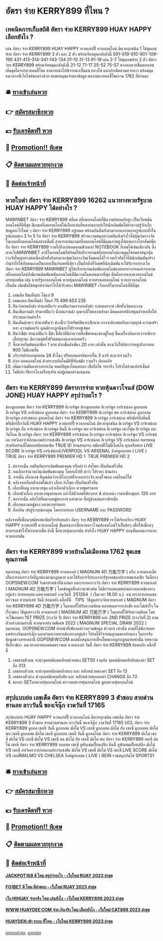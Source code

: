 # อัตรา จ่าย KERRY899 ที่ไหน ?
## เทคนิคการเก็บสถิติ อัตรา จ่าย KERRY899 HUAY HAPPY เลือกยังไง ?
เด่น อัตรา จ่าย KERRY899 HUAY HAPPY หวยแฮปปี้ หวยออนไลน์ มีหวยทุกชนิด 1 ได้ชุดเลขท้าย อัตรา จ่าย KERRY899 3 ตัว และ 2 ตัว พร้อมจับหมุนกลับดังนี้
091-019-910-901-109-190
431-413-314-341-143-134
01-10
31-13
91-19
เด่น 2-7 ได้ชุดเลขท้าย 2 ตัว อัตรา จ่าย KERRY899 พร้อมจับหมุนกลับดังนี้
21-12
71-17
25-52
75-57
หากคอหวยชื่นชอบเลขเด็ดชุดใดจากหวยคนชี้โชค สามารถนำไปพิจารณาเป็นแนวทางได้ และฝากติดตามหวยลาว พร้อมชุดแนวทางที่เว็บไซต์ของเราด้วย
ขอขอบคุณเจ้าของข้อมูล
ผลงานหวยคนชี้โชคงวด 1762 ที่ผ่านมา


## 🛎 [ทางเข้าเล่นหวย](https://bit.ly/3BG5bNw)
## 👉 [สมัครสมาชิกหวย](https://bit.ly/3BG5bNw)
## 💵 [รับเครดิตฟรี หวย](https://bit.ly/3C3mvgS)
## 👑 [Promotion!! พิเศษ](https://bit.ly/3C3mvgS)
## 📋 [ติดตามผลหวยทุกงวด](https://bit.ly/3C3mvgS)
## 📱 [ติดต่อเจ้าหน้าที่](https://bit.ly/3C3mvgS)

## หวยใบดำ อัตรา จ่าย KERRY899 16262 แนวทางหวยรัฐบาล HUAY HAPPY ได้อย่างไร ?
MAWINBET อัตรา จ่าย KERRY899 สล็อต สล็อตออนไลน์ที่มีความปลอดภัยสูง เป็นเว็บพนันออนไลน์ที่ดีที่สุด มีเกมสล็อตออนไลน์ให้เลือกเล่นที่หลากหลายทำให้นักเดิมพันได้ทำความรู้จักเก็บข้อมูลอะไรใหม่ ๆ อัตรา จ่าย KERRY899 อยู่เสมอ พร้อมกันนั้นยังสามารถหลากหลายรูปแบบทั้งในรูปแบบของ 3 รีล 5 รีล อัตรา จ่าย KERRY899 สร้างความสนุกความบันเทิงเริงใจได้ลุ้นเงินรางวัลในเกมสล็อตออนไลน์อย่างเต็มที่ สามารถเล่นเกมสล็อตออนไลน์ที่มีคุณภาพสูงได้ผ่านทางโทรศัพท์มือถือ อัตรา จ่าย KERRY899 รวมไปถึงเล่นบนคอมพิวเตอร์ NOTEBOOK ก็เล่นได้เช่นเดียวกัน ซึ่งทางเว็บMAWINBET คาสิโนออนไลน์ก็พร้อมให้บริการเกมสล็อตออนไลน์เกมดูดโชคมหาสนุกลุ้นรางวัลใหญ่อย่างต่อเนื่องอีกทั้งยังสามารถลุ้นเงินรางวัลแจ็คพอตได้ไวรวดเร็วทันใจให้นักเดิมพันสร้างเงินกำไรให้กับตนเองเป็นกอบเป็นกำเลยทีเดียว เป็นอีกสิ่งที่วิเศษที่นักเดิมพันจะได้รับจากทางเว็บ อัตรา จ่าย KERRY899 MAWINBET ผู้ให้บริการเกมเดิมพันออนไลน์แบบครบวงจรนอกจากเกมสล็อตออนไลน์ยังมีเกมเดิมพันพนันออนไลน์ที่มีความโดดเด่นมากที่สุด นั่นคือการแทงหวยออนไลน์ครบทุกชนิด เช่น หวยรัฐบาลออนไลน์ หวยหุ้นออนไลน์ หวยฮานอยออนไลน์ หวยลาวออนไลน์ เป็นต้น เดิมพันได้สนุกทำเงินกำไรได้จริงต้อง MAWINBET เว็บคาสิโนออนไลน์ที่ดีที่สุด
1. เลขเด็ด ฝันเห็นม้า ได้แก่ 9
2. เลขมงคล ฝันเห็นม้า ได้แก่ 75 496 653 235
3. ฝันว่าตกหลังม้า ทำนายฝันว่า หากฝันว่าตกจากหลังม้า จะพบเคราะห์ เสียทั้งเงินและงาน
4. ฝันเห็นอานม้า ทำนายฝันว่า นั่งบนอานม้า คุณจะมีโชคลาภเข้ามา มีคนคอยสนับสนุนช่วยเหลือให้ประสบความสำเร็จ
5. ฝันเห็นม้าขาว ทำนายฝันว่า ช่วงนี้ระวังทรัพย์สินจะเสียหาย อาจจะต้องพบกับความทุกข์ ความเศร้า และ ความผิดหวัง คุณมักจะถูกนินทาให้ร้ายอยู่เสมอ
6. ฝันว่าขี่ม้า ทำนายฝันว่า ขี่ม้า ขี่สัตว์ที่มีอำนาจหรือขี่พาหนะของผู้ใหญ่ ขึ้นเครื่องบินทายว่าจะมีการเลื่อนฐานะ มีความสุขทั้งชีวิตตนเองและครอบครัว
7. ซื้อหวยเริ่มต้นแค่เพียง 1 บาท ฝากขั้นต่ำเพียง 20 บาท เท่านั้น ทางเว็บให้อัตราจ่ายสูงถึงบาทละ 900 ไม่มีเลขอั้น
8. บริการฝากถอนตลอด 24 ชั่วโมง ปรับยอดเครดิตภายใน 3 นาที สะดวกรวดเร็ว
9. ฝาก-ถอนออนไลน์ ด้วยระบบอัตโนมัติที่ทันสมัย รวดเร็ว ปลอดภัย
10. เพิ่มความมั่นคงทางการเงิน หมดปัญหาโดนหลอก เชื่อถือได้ จ่ายจริง โปร่งใสล้านเปอร์เซ็นต์
11. ไม่มีประวัติการโกงหรือทุจริต ต่อผู้เล่นอย่างแน่นอน

## อัตรา จ่าย KERRY899 อัตราการจ่าย หวยหุ้นดาวโจนส์ (DOW JONE) HUAY HAPPY สรุปว่าอะไร ?
ช่องดูบอลสด อัตรา จ่าย KERRY899 ลิเวอร์พูล ช่องดูบอลสด ลิเวอร์พูล อาร์เซน่อล ดูบอลสด ลิเวอร์พูล VS อาร์เซน่อล ดูบอลสด อัตรา จ่าย KERRY899 ลิเวอร์พูล พบ อาร์เซน่อล ดูบอลสด ลิเวอร์พูล อาร์เซน่อล ดูออนไลน์ อัตรา จ่าย KERRY899 ลิเวอร์พูล อาร์เซน่อล พรีเมียร์ลีกคืนนี้ พรีเมียร์ลีกวันนี้ HUAY HAPPY หวยแฮปปี้ หวยออนไลน์ มีหวยทุกชนิด ลิเวอร์พูล VS อาร์เซน่อล ลิเวอร์พูล กับ อาร์เซน่อล ลิเวอร์พูล คืนนี้ ลิเวอร์พูล พบ อาร์เซน่อล ลิเวอร์พูล เตะกี่ทุ่ม ลิเวอร์พูล เตะวันไหน ลิเวอร์พูล อัตรา จ่าย KERRY899 อาร์เซน่อล ลิเวอร์พูล-อาร์เซน่อล
ลิเวอร์พูล VS อาร์เซน่อล
บทวิเคราะห์ก่อนเกมส์การแข่งขัน ลิเวอร์พูล VS อาร์เซน่อล
ลิเวอร์พูล VS อาร์เซน่อล
หมายเหตุ สำหรับท่านที่ไม่เคยสมัครสมาชิค TRUE ID ท่านสามารถ สมัครฟรีไม่มีเงื่อนไข ทุกเครือข่าย
LIVE SCORE ลิเวอร์พูล VS อาร์เซน่อลLIVERPOOL VS ARSENAL
ลิงค์ดูบอลสด ( LIVE )
TRUE อัตรา จ่าย KERRY899 PREMIER HD 1
 TRUE PREMIER HD 2 
1. ต่อจากนั้น กดยืนยันการเดิมพันของคุณ หรือคำว่า ส่งโพย เป็นอันเสร็จสิ้น
2. กดเลือกจำนวนเงินเดิมพันของคุณ โดยกดไปที่ คำว่า ใส่ราคา ด้านล่าง
3. จากนั้น เลือกเลข ที่คุณคิดว่าจะมีโอกาสที่จะออกรางวัล ตามใจชอบ เลขไหนก็ได้
4. หลังจากเลือกตัวเลขได้แล้ว เลือก ส่งโพย เป็นอันเสร็จสิ้น
5. เลือกที่เมนู แทงหวยชุด แล้วเลือกตัวเลือก หวยชุดฮานอย
6. เลือกตัวเลือก แทงหวยชุดฮานอย แล้วใส่ตัวเลขที่ต้องการ 4 ตำแหน่ง ราคาเพียงชุดละ 120 บาท
7. ต่อจากนั้น คลิกไปที่หมวดหมู่ของการ แทงหวย ที่อยู่ด้านบนทางซ้ายมือ
8. เลือกหมวดหมู่ของ แทงหวยฮานอย
9. ล็อกอิน เข้าสู่ระบบของคุณ โดยการกรอก USERNAME และ PASSWORD

หลังจากที่เพื่อนๆสมัครสมาชิกเรียบร้อยแล้ว อัตรา จ่าย KERRY899 เราได้เรียบเรียง HUAY HAPPY หวยแฮปปี้ หวยออนไลน์ ขั้นตอนการซื้อหวยดาวโจนส์ออนไลน์ไว้เป็นข้อๆ เพื่อให้เพื่อนๆสามารถเข้าใจได้ง่ายมากขึ้น ดังนี้
ซื้อหวยหุ้นเยอรมัน ทำยังไง HUAY HAPPY สอนขั้นตอนการแทงหวยเยอรมัน

## อัตรา จ่าย KERRY899 หวยบ้านไผ่เมืองพล 1762 ชุดเลขคุณภาพดี
หมายเหตุ อัตรา จ่าย KERRY899 หวยมาเลย์ ( MAGNUM 4D 万能万字 ) หรือ หวยมาเลเซีย เป็นการออกรางวัลที่ถูกต้องตามกฎหมาย และได้รับการรับรองจากรัฐบาลของประเทศมาเลเชีย
วันนี้ทาง OOPSNEW.COM จึงขอทำหน้าที่นำเสนอ ผลการออกรางวัล อัตรา จ่าย KERRY899 หวยมาเลย์ ( MAGNUM 4D 万能万字 ) โดยข้อมูลที่กล่าวมาข่างต้น ได้มีการเผยแพร่ผ่านทางหลายช่องทางอยู่แล้ว
ถ่ายทอดสด ผลหวยมาเลย์ งวดวันที่  251264  ( เริ่มเวลา 18.00 น.)
 แนวทางถ่ายทอดสดตรวจผล หวยมาเลย์ วันนี้ ย้อนหลัง คลิ๊กที่นี่  
TIPS  วิธีดูผลรางวัลหวยมาเลย์ ( MAGNUM อัตรา จ่าย KERRY899 4D 万能万字 ) ในแบบที่ได้รับความนิยม
หลายคนอาจจะสงสัย และไม่เข้าใจ ในเรื่องของ วิธีดูผลรางวัล หวยมาเลย์ ( MAGNUM 4D 万能万字 ) ในแบบที่ได้รับความนิยม โดยจะใช้ผลของ 1ST PRIZE (รางวัล 1) อัตรา จ่าย KERRY899 และ 2ND PRIZE (รางวัลที่ 2) ตามตัวอย่างด่านล่างนี้
หวยมาเลย์งวดพิเศษ 2022 ( MAGNUM SPECIAL DRAW 2022 )
หมายเหตุ  OOPSNEW.COM ทำหน้าที่เพียงแค่รวบรวมข้อมูล ข่าวสาร เท่านั้น ตามที่ได้มีการเผยแพร่ทางอินเตอร์เน็ท และผ่านทางหลายช่องทางอยู่แล้ว โปรดใช้วิจารณญาณของท่านเอง ในการรับข้อมูลข่าวสารเหล่านี้ OOPSNEW.COM ขอสนับสนุนการเสี่ยงโชคแบบถูกกฎหมายเท่านั้น
บทความที่เกี่ยวข้อง
 แนวทางถ่ายทอดสดตรวจผล หวยมาเลย์ วันนี้ อัตรา จ่าย KERRY899 ย้อนหลัง คลิ๊กที่นี่  
1. เลขสามตัวบน จะนำจุดทศนิยมหลักหน่วยของ SET50 รวมกับ จุดทศนิยมหลักสิบของค่า SET คือ 313
2. เลขสองตัวบน จะนำจุดทศนิยมหลักสอบ และ หลักหน่วยของค่า SET คือ 13
3. เลขสองตัวล่าง นำจุดทศนิยมหลักสิบ และ หลักหน่วยของผลค่า CHANGS คือ 72
4. ของค่า SETผลหวยหุ้นออนไลน์ ตรวจผลหวยหุ้นออนไลน์ ดูผลหวยหุ้นออนไลน์

## สรุปแบบย่อ เลขเด็ด อัตรา จ่าย KERRY899 3 ตัวชอบ สายด่วนฮานอย ลาววันนี้ ของเจ๊นุ๊ก งวดวันที่ 17165
สรุปแบบย่อ HUAY HAPPY หวยแฮปปี้ หวยออนไลน์ มีหวยทุกชนิด เลขเด็ด อัตรา จ่าย KERRY899 3 ตัวชอบ สายด่วนฮานอย ลาววันนี้ ของเจ๊นุ๊ก งวดวันที่ 17165 UCL อัตรา จ่าย KERRY899 ดูบอล เชลซี วันนี้ ดูบอลสด มัลโม่ VS เชลซี ดูบอลสด มัลโม่ กับ เชลซี ดูบอลสด มัลโม่ พบ เชลซี ดูบอลสด มัลโม่ เชลซี ดูบอลสด เชลซี วันนี้ ดูออนไลน์ อัตรา จ่าย KERRY899 มัลโม่ เชลซี มัลโม่ VS เชลซี มัลโม่ VS เชลซี สด มัลโม่ กับ เชลซี มัลโม่ พบ อัตรา จ่าย KERRY899 เชลซี มัลโม่ เชลซี อัตรา จ่าย KERRY899 บอลสด เชลซี ยูฟ่าแชมเปี้ยนส์ลีก คืนนี้ ยูฟ่าแชมเปี้ยนส์ลีก
มัลโม่ VS เชลซี
บทวิเคราะห์ก่อนเกมส์การแข่งขัน มัลโม่ VS เชลซี
มัลโม่ VS เชลซี
LIVE SCORE มัลโม่ VS เชลซีMALMO VS CHELSEA
ลิงค์ดูบอลสด ( LIVE )
 BEIN รวมสนุกกันได้ SPORTS1 

## 🛎 [ทางเข้าเล่นหวย](https://bit.ly/3BG5bNw)
## 👉 [สมัครสมาชิกหวย](https://bit.ly/3BG5bNw)
## 💵 [รับเครดิตฟรี หวย](https://bit.ly/3C3mvgS)
## 👑 [Promotion!! พิเศษ](https://bit.ly/3C3mvgS)
## 📋 [ติดตามผลหวยทุกงวด](https://bit.ly/3C3mvgS)
## 📱 [ติดต่อเจ้าหน้าที่](https://bit.ly/3C3mvgS)

#### [JACKPOT168 ดี ไหม สรุปว่าอะไร - เว็บใหม่ RUAY 2023 ล่าสุด](https://atom.io/themes/jackpot168%20ดี%20ไหม%20สรุปว่าอะไร%20-%20เว็บใหม่%20ruay%202023%20ล่าสุด)
#### [FO1BET ดี ไหม มีคำตอบ - เว็บใหม่ RUAY 2023 ล่าสุด](https://atom.io/themes/fo1bet%20ดี%20ไหม%20มีคำตอบ%20-%20เว็บใหม่%20ruay%202023%20ล่าสุด)
#### [เว็บ HIHUAY จ่ายจริง ไหม เล่นยังไง - เว็บใหม่ KERRY899 2023 ล่าสุด](https://atom.io/themes/เว็บ%20hihuay%20จ่ายจริง%20ไหม%20เล่นยังไง%20-%20เว็บใหม่%20kerry899%202023%20ล่าสุด)
#### [WWW HUAYDEE COM จ่าย เงินจริง ไหม เลือกยังไง - เว็บใหม่ CAT888 2023 ล่าสุด](https://atom.io/themes/www%20huaydee%20com%20จ่าย%20เงินจริง%20ไหม%20เลือกยังไง%20-%20เว็บใหม่%20cat888%202023%20ล่าสุด)
#### [HUAYDEN เข้า ระบบ ที่ไหน - เว็บใหม่ KERRY899 2023 ล่าสุด](https://atom.io/themes/huayden%20เข้า%20ระบบ%20ที่ไหน%20-%20เว็บใหม่%20kerry899%202023%20ล่าสุด)

[ผลบอลล่าสุด](https://siamsport.tv "ผลบอลล่าสุด"), [ดูบอลสด](https://siamsport.tv/ดูบอลสด "ดูบอลสด")